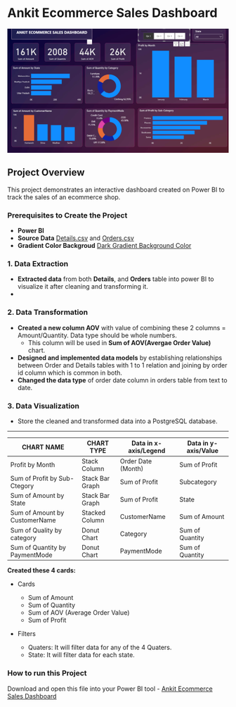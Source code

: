 # Ankit Ecommerce Sales Dashboard
![logo](https://github.com/codeSavvy-ln/Power-BI/blob/6e9bbf99ca732d203a88f9b4abd4274fa901c90f/Ankit%20Ecommerce%20Sales%20Dashboard%20Project/Ankit%20Ecommerce%20Sales%20Dashboard%20SS.png)

## **Project Overview**

This project demonstrates an interactive dashboard created on Power BI to track the sales of an ecommerce shop.

### **Prerequisites to Create the Project**
- **Power BI** 
- **Source Data** [Details.csv](https://github.com/codeSavvy-ln/Power-BI/blob/main/Ankit%20Ecommerce%20Sales%20Dashboard%20Project/Details.csv) and [Orders.csv](https://github.com/codeSavvy-ln/Power-BI/blob/main/Ankit%20Ecommerce%20Sales%20Dashboard%20Project/Orders.csv)
- **Gradient Color Backgroud** [Dark Gradient Background Color](https://github.com/codeSavvy-ln/Power-BI/blob/main/Ankit%20Ecommerce%20Sales%20Dashboard%20Project/dark-gradient%20background.jpg)


### **1. Data Extraction**
- **Extracted data** from both **Details**, and **Orders** table into power BI to visualize it after cleaning and transforming it.
- 

### **2. Data Transformation**
- **Created a new column AOV** with value of combining these 2 columns = Amount/Quantity. Data type should be whole numbers.
    - This column will be used in **Sum of AOV(Avergae Order Value)** chart.
- **Designed and implemented data models** by establishing relationships between Order and Details tables with 1 to 1 relation and joining by order id column which is common in both.
- **Changed the data type** of order date column in orders table from text to date. 

### **3. Data Visualization**
- Store the cleaned and transformed data into a PostgreSQL database.
  
--------------------------------------------------------------------------------------------------------
**CHART NAME**                 | **CHART TYPE**     |**Data in x-axis/Legend**|  **Data in y-axis/Value**
-------------------------------|--------------------|-------------------------|--------------------------
Profit by Month                |   Stack Column     |  Order Date (Month)     | Sum of Profit
Sum of Profit by Sub-Ctegory   |   Stack Bar Graph  |  Sum of Profit          | Subcategory        
Sum of Amount by State         |   Stack Bar Graph  |  Sum of Profit          | State
Sum of Amount by CustomerName  |   Stacked Column   |  CustomerName           | Sum of Amount
Sum of Quality by category     |   Donut Chart      |  Category               | Sum of Quantity
Sum of Quantity by PaymentMode |   Donut Chart      |  PaymentMode            | Sum of Quantity

**Created these 4 cards:**
- Cards
  - Sum of Amount
  - Sum of Quantity
  - Sum of AOV (Average Order Value)
  - Sum of Profit

- Filters
    - Quaters: It will filter data for any of the 4 Quaters.
    - State: It will filter data for each state.
 

### **How to run this Project**
Download and open this file into your Power BI tool - [Ankit Ecommerce Sales Dashboard](https://github.com/codeSavvy-ln/Power-BI/blob/main/Ankit%20Ecommerce%20Sales%20Dashboard%20Project/Ankit%20Ecommerce%20Sales%20Dshboard.pbix) 
